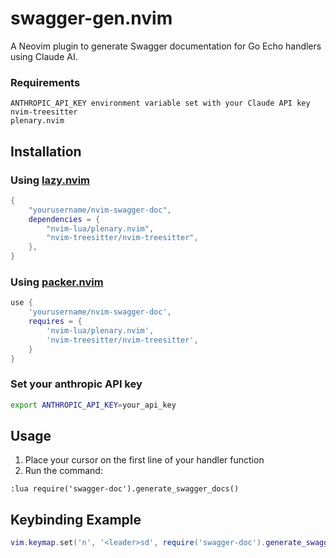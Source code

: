 # swagger-gen.nvim

A Neovim plugin to generate Swagger documentation for Go Echo handlers using Claude AI.

### Requirements
```
ANTHROPIC_API_KEY environment variable set with your Claude API key
nvim-treesitter
plenary.nvim
```


## Installation

### Using [lazy.nvim](https://github.com/folke/lazy.nvim)
```lua
{
    "yourusername/nvim-swagger-doc",
    dependencies = {
        "nvim-lua/plenary.nvim",
        "nvim-treesitter/nvim-treesitter",
    },
}
```

### Using [packer.nvim](https://github.com/wbthomason/packer.nvim)
```lua
use {
    'yourusername/nvim-swagger-doc',
    requires = {
        'nvim-lua/plenary.nvim',
        'nvim-treesitter/nvim-treesitter',
    }
}
```
### Set your anthropic API key
```bash
export ANTHROPIC_API_KEY=your_api_key
```
## Usage

1. Place your cursor on the first line of your  handler function
2. Run the command:
```vim
:lua require('swagger-doc').generate_swagger_docs()
```

## Keybinding Example

```lua
vim.keymap.set('n', '<leader>sd', require('swagger-doc').generate_swagger_docs, { desc = 'Generate Swagger Docs' })
```
